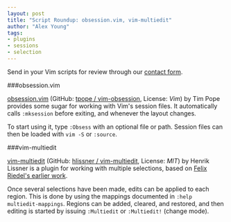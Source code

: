 ```yaml
---
layout: post
title: "Script Roundup: obsession.vim, vim-multiedit"
author: "Alex Young"
tags: 
- plugins
- sessions
- selection
---
```


<div class="intro">
Send in your Vim scripts for review through our <a href="/contact.html">contact form</a>.
</div>

###obsession.vim

[obsession.vim](http://www.vim.org/scripts/script.php?script_id=4472) (GitHub: [tpope / vim-obsession](https://github.com/tpope/vim-obsession), License: _Vim_) by Tim Pope provides some sugar for working with Vim's session files.  It automatically calls `:mksession` before exiting, and whenever the layout changes.

To start using it, type `:Obsess` with an optional file or path.  Session files can then be loaded with `vim -S` or `:source`.

###vim-multiedit

[vim-multiedit](http://www.vim.org/scripts/script.php?script_id=4467) (GitHub: [hlissner / vim-multiedit](https://github.com/hlissner/vim-multiedit), License: _MIT_) by Henrik Lissner is a plugin for working with multiple selections, based on [Felix Riedel's earlier work](https://github.com/felixr/vim-multiedit).

Once several selections have been made, edits can be applied to each region.  This is done by using the mappings documented in `:help multiedit-mappings`.  Regions can be added, cleared, and restored, and then editing is started by issuing `:Multiedit` or `:Multiedit!` (change mode).

